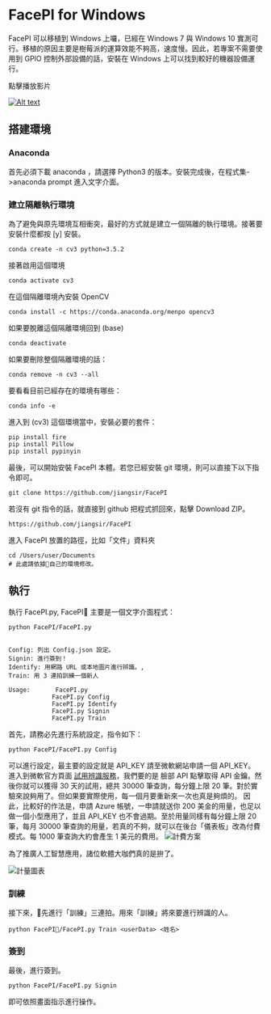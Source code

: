 FacePI for Windows
====================

FacePI 可以移植到 Windows 上囉，已經在 Windows 7 與 Windows 10 實測可行。移植的原因主要是樹莓派的運算效能不夠高，速度慢。因此，若專案不需要使用到 GPIO 控制外部設備的話，安裝在 Windows 上可以找到較好的機器設備運行。

點擊播放影片

[![Alt text](https://i.ytimg.com/vi/ORVNkod06pU/hqdefault.jpg)](https://youtu.be/ORVNkod06pU)


## 搭建環境

### Anaconda
首先必須下載 anaconda ，請選擇 Python3 的版本。安裝完成後，在程式集->anaconda prompt 進入文字介面。

### 建立隔離執行環境
為了避免與原先環境互相衝突，最好的方式就是建立一個隔離的執行環境。接著要安裝什麼都按 [y] 安裝。
    
    conda create -n cv3 python=3.5.2

接著啟用這個環境

    conda activate cv3

在這個隔離環境內安裝 OpenCV

    conda install -c https://conda.anaconda.org/menpo opencv3

如果要脫離這個隔離環境回到 (base)

    conda deactivate

如果要刪除整個隔離環境的話：

    conda remove -n cv3 --all

要看看目前已經存在的環境有哪些：

    conda info -e

進入到 (cv3) 這個環境當中，安裝必要的套件：

    pip install fire 
    pip install Pillow 
    pip install pypinyin

最後，可以開始安裝 FacePI 本體。若您已經安裝 git 環境，則可以直接下以下指令即可。

    git clone https://github.com/jiangsir/FacePI

若沒有 git 指令的話，就直接到 github 把程式抓回來，點擊 Download ZIP。

    https://github.com/jiangsir/FacePI

進入 FacePI 放置的路徑，比如「文件」資料夾

    cd /Users/user/Documents
    # 此處請依據自己的環境修改。 
    


## 執行
執行 FacePI.py, FacePI 主要是一個文字介面程式：


    python FacePI/FacePI.py


    Config: 列出 Config.json 設定。
    Signin: 進行簽到！
    Identify: 用網路 URL 或本地圖片進行辨識。,
    Train: 用 3 連拍訓練一個新人

    Usage:       FacePI.py 
                FacePI.py Config
                FacePI.py Identify
                FacePI.py Signin
                FacePI.py Train


首先，請務必先進行系統設定，指令如下：

    python FacePI/FacePI.py Config

可以進行設定，最主要的設定就是 API_KEY 請至微軟網站申請一個 API_KEY。
進入到微軟官方頁面 [試用辨識服務](https://azure.microsoft.com/zh-tw/try/cognitive-services/?api=face-api)，我們要的是 臉部 API 點擊取得 API 金鑰。然後你就可以獲得 30 天的試用，總共 30000 筆查詢，每分鐘上限 20 筆。對於實驗來說夠用了。但如果要實際使用，每一個月要重新來一次也真是夠煩的。
因此，比較好的作法是，申請 Azure 帳號，一申請就送你 200 美金的用量，也足以做一個小型應用了，並且 API_KEY 也不會過期。至於用量同樣有每分鐘上限 20 筆，每月 30000 筆查詢的用量，若真的不夠，就可以在後台「儀表板」改為付費模式。每 1000 筆查詢大約會產生 1 美元的費用。
![計費方案](https://lh3.googleusercontent.com/4fWGuNtB_qD2N6V0NciDYlYRqQWjdr9kINpSy1hplINrf9E_uuWm3tzLs2v5UkjZXwJXgodRq7-ixzdjTWrmXHV8-xmQqEFcKKg2pcTcKKBRPHvbB5N23xF3tiFXjDyRJ1z8okpTwHObv7U66Jzr0QjQV4KMjEGhpxAUYGD_QOSmJFzqCSq4cdmMiD2EyScbxv2OPFAk6KWLUlxSC6qnkRh-tcfq0oAkfD1npoA0GZE-Lp7IxdlIGp2sQVhc57UWBah5JpZfNZ8SiGyazHTtOYuO9eO49nrSa-5V9SjvPieFULGLRSOqsJiCuwklBxqN7A9thB_KbVtZKKHVFZqSqgKF_v6Z8l7l1o0zcbQTc_oabNcSLspSuT9roVY5d1346QPAAviizXFRgD19wjirNeNMIGPHSDddEimHmjKPHQU0wQVn_4luKEaXe_2h6NKz-pIsAUCU5Bgc73PvROr7AnQTvrpx1_xjQHVW_TbpoLR95-3xYWxOSw-YfhzJFcM-HZJxxEfAXM1fPuUWpm_33yX5xySRZxDt4oB27aIm7SWAcVqjXaaCow4DdyPyQA5I3rpkXYtu9mJth2OG0KoCZNBH9RXPRnyaDPx_a_fNwxp1Yn7a_XoMoH9w_e4_ZUzBmRtTTPHwrvGWb1EqIgYlpq82soPoZkN5=w430-h440-no)

為了推廣人工智慧應用，諸位軟體大咖們真的是拚了。

![計量圖表](https://lh3.googleusercontent.com/20ZauFmnXnugCGQaZCsdcnMWCb9iXzUNmMvJVXZ91f-5yDacrE1fYItoGJUv1fCqiaaDuvrp4-tp_eUltCxDX75rMjG5TK3v5GFxNr45s9KG2YYtS5x5s9lqK1LhOXu4sLmA1gkINyQhF6Y5lBiFE3tYubcqrJ2s8XQwDrI12paGVRNYtOFqrXhtYv7rFn1zgilx3M32hR5m5UETB6dEkwQEZDnZ1NGHQbbzQVW79M4cplKYm0OLjlYZBVltsU3_-LkQLG7elm10DlIShuWJmAlbO4QXehQry2RC202k7lNoiW2SoQhjPiOd-CTG-VDUwl2jTW1JCUG0CAiaarMuEjeS9rXQg8PvmZc5B__oIbDpa-2bQVrfwHX8fYlnR2mKF3I5N0Nf4ZOUgLMWq8OJC0Hlo50uUxwjTmTAJfPu5dHf4l-HN91i3VY7HFiFBFUAyB-pcA4SiBTccFpcQbu1R9PmLlqFGH6-2TeelhH3uy87DypcbvKi1bgqfuAf-0HDOpZhtVOLE4mbipl9oE6VS3aiN-ypGk9dO0xIyYe4ksxw1TLSGh8-26Bt5EX6dy-2DRAdaUKs5dsd9BdyuObeOn75P-yaSMUVumJ5jo9p-OaYiYRbUcKA55R4lqSoNTTvTGMsCd6M-8WWEvGsABhvY8kuNnUCeffT=w530-h348-no)

### 訓練
接下來，先進行「訓練」三連拍。用來「訓練」將來要進行辨識的人。

    python FacePI/FacePI.py Train <userData> <姓名>

### 簽到
最後，進行簽到。

    python FacePI/FacePI.py Signin

即可依照畫面指示進行操作。
